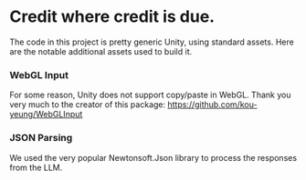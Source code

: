 # Credit where credit is due.

The code in this project is pretty generic Unity, using standard assets. Here are the notable additional assets used to build it.

### WebGL Input
For some reason, Unity does not support copy/paste in WebGL. Thank you very much to the creator of this package:
https://github.com/kou-yeung/WebGLInput


### JSON Parsing
We used the very popular Newtonsoft.Json library to process the responses from the LLM.